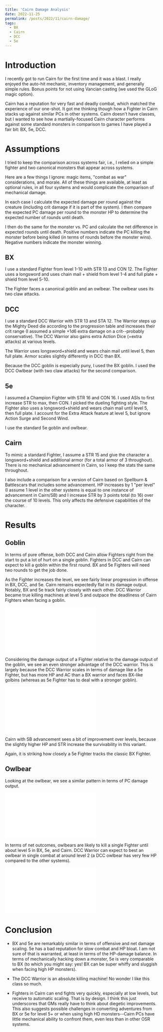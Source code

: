 ```yaml
---
title: 'Cairn Damage Analysis'
date: 2022-11-25
permalink: /posts/2022/11/cairn-damage/
tags:
  - BX
  - Cairn
  - DCC
  - 5e
---
```


# Introduction
I recently got to run Cairn for the first time and it was a blast. I really enjoyed the auto-hit mechanic, inventory management, and generally simple rules. Bonus points for not using Vancian casting (we used the GLoG magic option).

Cairn has a reputation for very fast and deadly combat, which matched the experience of our one-shot. It got me thinking though how a Fighter in Cairn stacks up against similar PCs in other systems. Cairn doesn't have classes, but I wanted to see how a martially-focused Cairn character performs against some standard monsters in comparison to games I have played a fair bit: BX, 5e, DCC.




# Assumptions
I tried to keep the comparison across systems fair, i.e., I relied on a simple fighter and two canonical monsters that appear across systems. 

Here are a few things I ignore: magic items, "combat as war" considerations, and morale. All of these things are available, at least as optional rules, in all four systems and would complicate the comparison of mechanical damage. 

In each case I calculate the expected damage per round against the creature (including crit damage if it is part of the system). I then compare the expected PC damage per round to the monster HP to determine the expected number of rounds until death. 

I then do the same for the monster vs. PC and calculate the net difference in expected rounds until death. Positive numbers indicate the PC killing the monster before being killed (in terms of rounds before the monster wins). Negative numbers indicate the monster winning.

## BX
I use a standard Fighter from level 1-10 with STR 13 and CON 12. The Fighter uses a longsword and uses chain mail + shield from level 1-4 and full plate + shield from level 5-10. 

The Fighter faces a canonical goblin and an owlbear. The owlbear uses its two claw attacks.

## DCC
I use a standard DCC Warrior with STR 13 and STA 12. The Warrior steps up the Mighty Deed die according to the progression table and increases their crit range (I assumed a simple +1d6 extra damage on a crit--probably conservative). The DCC Warrior also gains extra Action Dice (=extra attacks) at various levels. 

The Warrior uses longsword+shield and wears chain mail until level 5, then full plate. Armor scales slightly differently in DCC than BX.

Because the DCC goblin is especially puny, I used the BX goblin. I used the DCC Owlbear (with two claw attacks) for the second comparison.

## 5e

I assumed a Champion Fighter with STR 16 and CON 16. I used ASIs to first increase STR to max, then CON. I picked the dueling fighting style. The Fighter also uses a longsword+shield and wears chain mail until level 5, then full plate. I account for the Extra Attack feature at level 5, but ignore Action Surge and Second Wind.

I use the standard 5e goblin and owlbear.

## Cairn

To mimic a standard Fighter, I assume a STR 15 and give the character a longsword+shield and additional armor (for a total armor of 3 throughout). There is no mechanical advancement in Cairn, so I keep the stats the same throughout.

I also include a comparison for a version of Cairn based on Spellburn & Battlescars that includes some advancement. HP increases by 1 "per level" (I assume 1 level in the other systems is equal to one instance of advancement in Cairn/SB) and I increase STR by 3 points total (to 16) over the course of 10 levels. This only affects the defensive capabilities of the character.

# Results

## Goblin
In terms of pure offense, both DCC and Cairn allow Fighters right from the start to put a lot of hurt on a single goblin. Fighters in DCC and Cairn can expect to kill a goblin within the first round. BX and 5e Fighters will need two rounds to get the job done. 

As the Fighter increases the level, we see fairly linear progression in offense in BX, DCC, and 5e. Cairn remains expectedly flat in its damage output. Notably, BX and 5e track fairly closely with each other. DCC Warrior became true killing machines at level 5 and outpace the deadliness of Cairn Fighters when facing a goblin.


![Expected Rounds To Kill A Goblin](theophrastus-b0mbastus.github.io/images/goblin_rounds.pdf)

Considering the damage output of a Fighter relative to the damage output of the goblin, we see an even stronger advantage of the DCC warrior. This is largely because the DCC Warrior scales in terms of damage like a 5e Fighter, but has more HP and AC than a BX warrior and faces BX-like golbins (whereas as 5e Fighter has to deal with a stronger goblin). 

![Expected Net Rounds To Kill A Goblin](theophrastus-b0mbastus.github.io/images/goblin_net.pdf)



Cairn with SB advancement sees a bit of improvement over levels, because the slightly higher HP and STR increase the survivability in this variant.

Again, it is striking how closely a 5e Fighter tracks the classic BX Fighter.




## Owlbear
Looking at the owlbear, we see a similar pattern in terms of PC damage output. 


![Expected Rounds To Kill A Goblin](theophrastus-b0mbastus.github.io/images/owlbear_rounds.pdf)



In terms of net outcomes, owlbears are likely to kill a single Fighter until about level 5 in BX, 5e, and Cairn. DCC Warrior can expect to best an owlbear in single combat at around level 2 (a DCC owlbear has very few HP compared to the other systems).

![Expected Net Rounds To Kill A Goblin](theophrastus-b0mbastus.github.io/images/owlbear_net.pdf)



# Conclusion

- BX and 5e are remarkably similar in terms of offensive and net damage scaling. 5e has a bad reputation for slow combat and HP bloat. I am not sure of that is warranted, at least in terms of the HP-damage balance. In terms of mechanically hacking down a monster, 5e is very comparable to BX (to which you might say: yes! BX can be super whiffy and sluggish when facing high HP monsters).

- The DCC Warrior is an absolute killing machine! No wonder I like this class so much.

- Fighters in Cairn can end fights very quickly, especially at low levels, but receive to automatic scaling. That is by design. I think this just underscores that GMs really have to think about diegetic improvements. This also suggests possible challenges in converting adventures from BX or 5e for level 5+ or when using high HD monsters--Cairn PCs have little mechanical ability to confront them, even less than in other OSR systems. 
